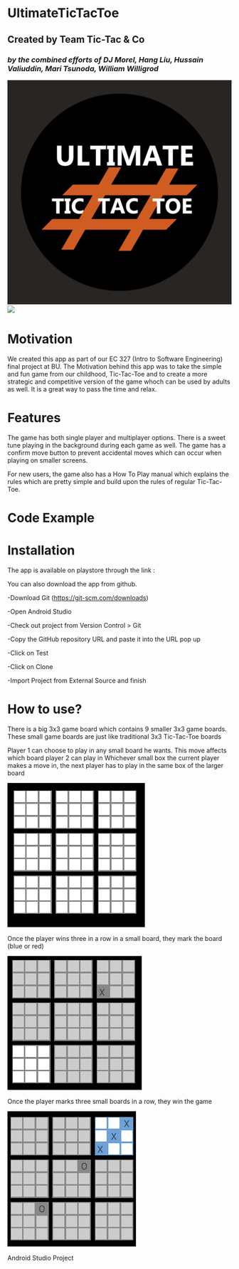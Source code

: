 # **UltimateTicTacToe**
## Created by Team Tic-Tac & Co
### *by the combined efforts of DJ Morel, Hang Liu, Hussain Valiuddin, Mari Tsunoda, William Willigrod*

![UltimateTicTacToe](app/src/main/res/drawable/ultimatettt_logo.png)
<img src="https://github.com/favicon.ico" width="48">


# Motivation
We created this app as part of our EC 327 (Intro to Software Engineering) final project at BU. The Motivation behind this app was to take the simple and fun game from our childhood, Tic-Tac-Toe and to create a more strategic and competitive version of the game whoch can be used by adults as well. It is a great way to pass the time and relax.

# Features
The game has both single player and multiplayer options. There is a sweet tune playing in the background during each game as well. The game has a confirm move button to prevent accidental moves which can occur when playing on smaller screens. 

For new users, the game also has a How To Play manual which explains the rules which are pretty simple and build upon the rules of regular Tic-Tac-Toe.

# Code Example

# Installation
The app is available on playstore through the link :

You can also download the app from github.

-Download Git (https://git-scm.com/downloads)

-Open Android Studio

-Check out project from Version Control > Git

-Copy the GitHub repository URL and paste it into the URL pop up

-Click on Test

-Click on Clone

-Import Project from External Source and finish

# How to use?

There is a big 3x3 game board which contains 9  smaller 3x3 game boards. These small game boards are just like traditional 3x3 Tic-Tac-Toe boards

Player 1 can choose to play in any small board he wants. This move affects which board player 2 can play in
Whichever small box the current player makes a move in, the next player has to play in the same box of the larger board 

![UltimateTicTacToe](app/src/main/res/drawable/ttt1.png)

Once the player wins three in a row in a small board, they mark the board (blue or red)

![UltimateTicTacToe](app/src/main/res/drawable/ttt2.PNG)

Once the player marks three small boards in a row, they win the game

![UltimateTicTacToe](app/src/main/res/drawable/ttt3.PNG)


Android Studio Project

